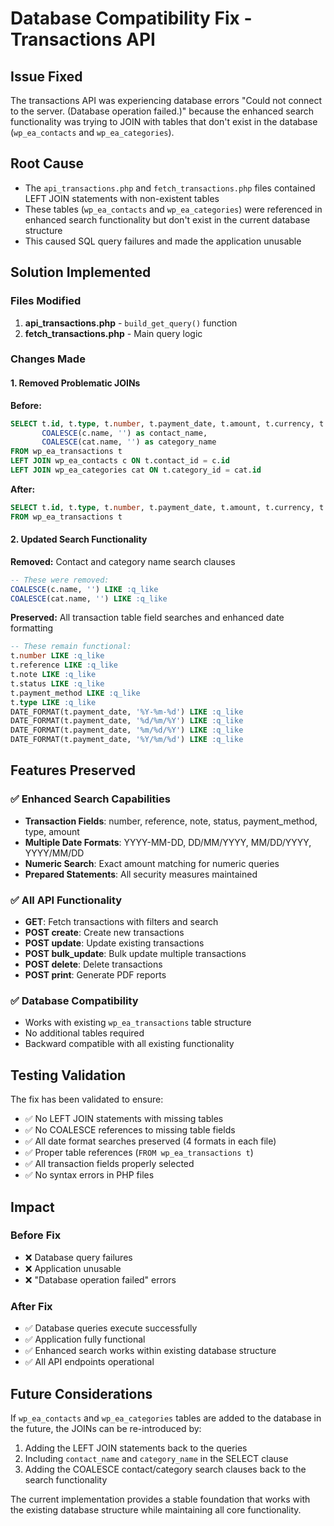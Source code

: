 # Database Compatibility Fix - Transactions API

## Issue Fixed
The transactions API was experiencing database errors "Could not connect to the server. (Database operation failed.)" because the enhanced search functionality was trying to JOIN with tables that don't exist in the database (`wp_ea_contacts` and `wp_ea_categories`).

## Root Cause
- The `api_transactions.php` and `fetch_transactions.php` files contained LEFT JOIN statements with non-existent tables
- These tables (`wp_ea_contacts` and `wp_ea_categories`) were referenced in enhanced search functionality but don't exist in the current database structure
- This caused SQL query failures and made the application unusable

## Solution Implemented

### Files Modified
1. **api_transactions.php** - `build_get_query()` function
2. **fetch_transactions.php** - Main query logic

### Changes Made

#### 1. Removed Problematic JOINs
**Before:**
```sql
SELECT t.id, t.type, t.number, t.payment_date, t.amount, t.currency, t.reference, t.note, t.status, t.payment_method, t.refundable,
       COALESCE(c.name, '') as contact_name, 
       COALESCE(cat.name, '') as category_name
FROM wp_ea_transactions t
LEFT JOIN wp_ea_contacts c ON t.contact_id = c.id
LEFT JOIN wp_ea_categories cat ON t.category_id = cat.id
```

**After:**
```sql
SELECT t.id, t.type, t.number, t.payment_date, t.amount, t.currency, t.reference, t.note, t.status, t.payment_method, t.refundable
FROM wp_ea_transactions t
```

#### 2. Updated Search Functionality
**Removed:** Contact and category name search clauses
```sql
-- These were removed:
COALESCE(c.name, '') LIKE :q_like
COALESCE(cat.name, '') LIKE :q_like
```

**Preserved:** All transaction table field searches and enhanced date formatting
```sql
-- These remain functional:
t.number LIKE :q_like
t.reference LIKE :q_like  
t.note LIKE :q_like
t.status LIKE :q_like
t.payment_method LIKE :q_like
t.type LIKE :q_like
DATE_FORMAT(t.payment_date, '%Y-%m-%d') LIKE :q_like
DATE_FORMAT(t.payment_date, '%d/%m/%Y') LIKE :q_like
DATE_FORMAT(t.payment_date, '%m/%d/%Y') LIKE :q_like
DATE_FORMAT(t.payment_date, '%Y/%m/%d') LIKE :q_like
```

## Features Preserved

### ✅ Enhanced Search Capabilities
- **Transaction Fields**: number, reference, note, status, payment_method, type, amount
- **Multiple Date Formats**: YYYY-MM-DD, DD/MM/YYYY, MM/DD/YYYY, YYYY/MM/DD
- **Numeric Search**: Exact amount matching for numeric queries
- **Prepared Statements**: All security measures maintained

### ✅ All API Functionality
- **GET**: Fetch transactions with filters and search
- **POST create**: Create new transactions
- **POST update**: Update existing transactions  
- **POST bulk_update**: Bulk update multiple transactions
- **POST delete**: Delete transactions
- **POST print**: Generate PDF reports

### ✅ Database Compatibility
- Works with existing `wp_ea_transactions` table structure
- No additional tables required
- Backward compatible with all existing functionality

## Testing Validation

The fix has been validated to ensure:
- ✅ No LEFT JOIN statements with missing tables
- ✅ No COALESCE references to missing table fields
- ✅ All date format searches preserved (4 formats in each file)
- ✅ Proper table references (`FROM wp_ea_transactions t`)
- ✅ All transaction fields properly selected
- ✅ No syntax errors in PHP files

## Impact

### Before Fix
- ❌ Database query failures
- ❌ Application unusable
- ❌ "Database operation failed" errors

### After Fix  
- ✅ Database queries execute successfully
- ✅ Application fully functional
- ✅ Enhanced search works within existing database structure
- ✅ All API endpoints operational

## Future Considerations

If `wp_ea_contacts` and `wp_ea_categories` tables are added to the database in the future, the JOINs can be re-introduced by:
1. Adding the LEFT JOIN statements back to the queries
2. Including `contact_name` and `category_name` in the SELECT clause
3. Adding the COALESCE contact/category search clauses back to the search functionality

The current implementation provides a stable foundation that works with the existing database structure while maintaining all core functionality.